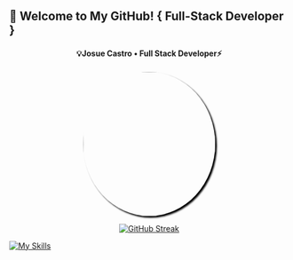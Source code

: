 ## 👋 Welcome to My GitHub! { Full-Stack Developer }
<div align="center">

<h4>💡Josue Castro • Full Stack Developer⚡️</h4>

<img src="https://media.giphy.com/media/ptqAPgghLtHOa0SLJS/giphy.gif" width="238" height="260" style="border-radius: 50%; box-shadow: 3px 3px 3px black;" />

<p></p>
<a href="https://git.io/streak-stats"><img src="https://github-readme-streak-stats.herokuapp.com?user=josuecaztro&theme=panda" alt="GitHub Streak" /></a>
</div>

[![My Skills](https://skillicons.dev/icons?i=js,html,css,java,mysql,nodejs,react,spring,ts,aws)](https://skillicons.dev)

<!--
**josuecaztro/josuecaztro** is a ✨ _special_ ✨ repository because its `README.md` (this file) appears on your GitHub profile.

Here are some ideas to get you started:

- 🔭 I’m currently working on ...
- 🌱 I’m currently learning ...
- 👯 I’m looking to collaborate on ...
- 🤔 I’m looking for help with ...
- 💬 Ask me about ...
- 📫 How to reach me: ...
- 😄 Pronouns: ...
- ⚡ Fun fact: ...
-->
